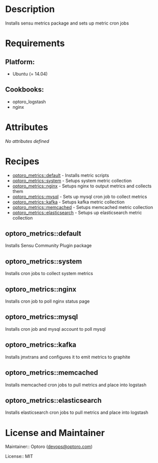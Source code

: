 # Description

Installs sensu metrics package and sets up metric cron jobs

# Requirements

## Platform:

* Ubuntu (= 14.04)

## Cookbooks:

* optoro_logstash
* nginx

# Attributes

*No attributes defined*

# Recipes

* [optoro_metrics::default](#optoro_metricsdefault) - Installs metric scripts
* [optoro_metrics::system](#optoro_metricssystem) - Setups system metric collection
* [optoro_metrics::nginx](#optoro_metricsnginx) - Setups nginx to output metrics and collects them
* [optoro_metrics::mysql](#optoro_metricsmysql) - Sets up mysql cron job to collect metrics
* [optoro_metrics::kafka](#optoro_metricskafka) - Setups kafka metric collection
* [optoro_metrics::memcached](#optoro_metricsmemcached) - Setups memcached metric collection
* [optoro_metrics::elasticsearch](#optoro_metricselasticsearch) - Setups up elasticsearch metric collection

## optoro_metrics::default

Installs Sensu Community Plugin package

## optoro_metrics::system

Installs cron jobs to collect system metrics

## optoro_metrics::nginx

Installs cron job to poll nginx status page

## optoro_metrics::mysql

Installs cron job and mysql account to poll mysql

## optoro_metrics::kafka

Installs jmxtrans and configures it to emit metrics to graphite

## optoro_metrics::memcached

Installs memcached cron jobs to pull metrics and place into logstash

## optoro_metrics::elasticsearch

Installs elasticsearch cron jobs to pull metrics and place into logstash

# License and Maintainer

Maintainer:: Optoro (<devops@optoro.com>)

License:: MIT
